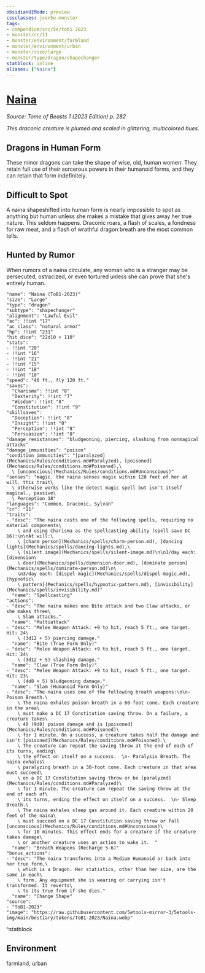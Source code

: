 ```yaml
---
obsidianUIMode: preview
cssclasses: json5e-monster
tags:
- compendium/src/5e/tob1-2023
- monster/cr/11
- monster/environment/farmland
- monster/environment/urban
- monster/size/large
- monster/type/dragon/shapechanger
statblock: inline
aliases: ["Naina"]
---
```

# [Naina](Mechanics\bestiary\dragon/naina-tob1-2023.md)
*Source: Tome of Beasts 1 (2023 Edition) p. 282*  

*This draconic creature is plumed and scaled in glittering, multicolored hues.*

## Dragons in Human Form

These minor dragons can take the shape of wise, old, human women. They retain full use of their sorcerous powers in their humanoid forms, and they can retain that form indefinitely.

## Difficult to Spot

A naina shapeshifted into human form is nearly impossible to spot as anything but human unless she makes a mistake that gives away her true nature. This seldom happens. Draconic roars, a flash of scales, a fondness for raw meat, and a flash of wrathful dragon breath are the most common tells.

## Hunted by Rumor

When rumors of a naina circulate, any woman who is a stranger may be persecuted, ostracized, or even tortured unless she can prove that she's entirely human.

```statblock
"name": "Naina (ToB1-2023)"
"size": "Large"
"type": "dragon"
"subtype": "shapechanger"
"alignment": "Lawful Evil"
"ac": !!int "17"
"ac_class": "natural armor"
"hp": !!int "231"
"hit_dice": "22d10 + 110"
"stats":
- !!int "20"
- !!int "16"
- !!int "21"
- !!int "15"
- !!int "18"
- !!int "18"
"speed": "40 ft., fly 120 ft."
"saves":
  "Charisma": !!int "8"
  "Dexterity": !!int "7"
  "Wisdom": !!int "8"
  "Constitution": !!int "9"
"skillsaves":
  "Deception": !!int "8"
  "Insight": !!int "8"
  "Perception": !!int "8"
  "Persuasion": !!int "8"
"damage_resistances": "bludgeoning, piercing, slashing from nonmagical attacks"
"damage_immunities": "poison"
"condition_immunities": "[paralyzed](Mechanics/Rules/conditions.md#Paralyzed), [poisoned](Mechanics/Rules/conditions.md#Poisoned),\
  \ [unconscious](Mechanics/Rules/conditions.md#Unconscious)"
"senses": "magic. the naina senses magic within 120 feet of her at will. this trait\
  \ otherwise works like the detect magic spell but isn't itself magical., passive\
  \ Perception 18"
"languages": "Common, Draconic, Sylvan"
"cr": "11"
"traits":
- "desc": "The naina casts one of the following spells, requiring no material components\
    \ and using Charisma as the spellcasting ability (spell save DC 16):\n\nAt will:\
    \ [charm person](Mechanics/spells/charm-person.md), [dancing lights](Mechanics/spells/dancing-lights.md),\
    \ [silent image](Mechanics/spells/silent-image.md)\n\n1/day each: [dimension\
    \ door](Mechanics/spells/dimension-door.md), [dominate person](Mechanics/spells/dominate-person.md)\n\
    \n3/day each: [dispel magic](Mechanics/spells/dispel-magic.md), [hypnotic\
    \ pattern](Mechanics/spells/hypnotic-pattern.md), [invisibility](Mechanics/spells/invisibility.md)"
  "name": "Spellcasting"
"actions":
- "desc": "The naina makes one Bite attack and two Claw attacks, or she makes three\
    \ Slam attacks."
  "name": "Multiattack"
- "desc": "Melee Weapon Attack: +9 to hit, reach 5 ft., one target. Hit: 24\
    \ (3d12 + 5) piercing damage."
  "name": "Bite (True Form Only)"
- "desc": "Melee Weapon Attack: +9 to hit, reach 5 ft., one target. Hit: 24\
    \ (3d12 + 5) slashing damage."
  "name": "Claw (True Form Only)"
- "desc": "Melee Weapon Attack: +9 to hit, reach 5 ft., one target. Hit: 23\
    \ (4d8 + 5) bludgeoning damage."
  "name": "Slam (Humanoid Form Only)"
- "desc": "The naina uses one of the following breath weapons:\n\n- Poison Breath.\
    \ The naina exhales poison breath in a 60-foot cone. Each creature in the area\
    \ must make a DC 17 Constitution saving throw. On a failure, a creature takes\
    \ 40 (9d8) poison damage and is [poisoned](Mechanics/Rules/conditions.md#Poisoned)\
    \ for 1 minute. On a success, a creature takes half the damage and isn't [poisoned](Mechanics/Rules/conditions.md#Poisoned).\
    \ The creature can repeat the saving throw at the end of each of its turns, ending\
    \ the effect on itself on a success.  \n- Paralysis Breath. The naina exhales\
    \ paralyzing breath in a 30-foot cone. Each creature in that area must succeed\
    \ on a DC 17 Constitution saving throw or be [paralyzed](Mechanics/Rules/conditions.md#Paralyzed)\
    \ for 1 minute. The creature can repeat the saving throw at the end of each of\
    \ its turns, ending the effect on itself on a success.  \n- Sleep Breath.\
    \ The naina exhales sleep gas around it. Each creature within 20 feet of the naina\
    \ must succeed on a DC 17 Constitution saving throw or fall [unconscious](Mechanics/Rules/conditions.md#Unconscious)\
    \ for 10 minutes. This effect ends for a creature if the creature takes damage\
    \ or another creature uses an action to wake it.  "
  "name": "Breath Weapons (Recharge 5-6)"
"bonus_actions":
- "desc": "The naina transforms into a Medium Humanoid or back into her true form,\
    \ which is a Dragon. Her statistics, other than her size, are the same in each\
    \ form. Any equipment she is wearing or carrying isn't transformed. It reverts\
    \ to its true from if she dies."
  "name": "Change Shape"
"source":
- "ToB1-2023"
"image": "https://raw.githubusercontent.com/5etools-mirror-3/5etools-img/main/bestiary/tokens/ToB1-2023/Naina.webp"
```
^statblock

## Environment

farmland, urban